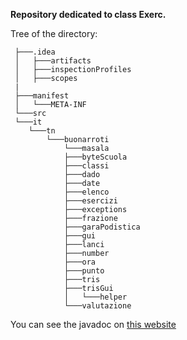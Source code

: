 **Repository dedicated to class Exerc.**

Tree of the directory:

```
 ├───.idea
 │   ├───artifacts
 │   ├───inspectionProfiles
 │   ├───scopes
 |
 ├───manifest
 │   └───META-INF
 └───src
 └───it
    └───tn
        └───buonarroti
            └───masala
            ├───byteScuola
            ├───classi
            ├───dado
            ├───date
            ├───elenco
            ├───esercizi
            ├───exceptions
            ├───frazione
            ├───garaPodistica
            ├───gui
            ├───lanci
            ├───number
            ├───ora
            ├───punto
            ├───tris
            ├───trisGui
            │   └───helper
            └───valutazione
```

You can see the javadoc on [this website](https://java-classe.francescomasala.me/)
